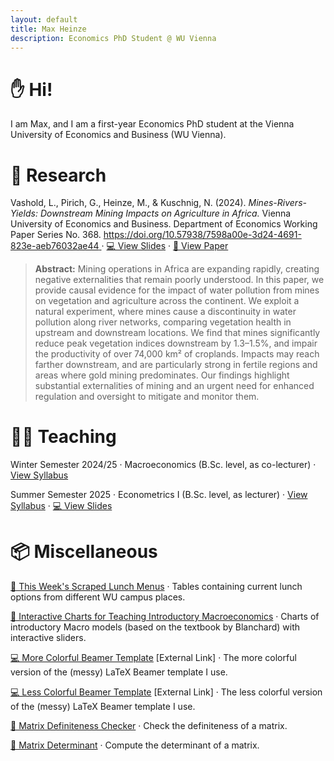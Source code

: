 ```yaml
---
layout: default
title: Max Heinze
description: Economics PhD Student @ WU Vienna
---
```


# ✋ Hi!

I am Max, and I am a first-year Economics PhD student at the Vienna University of Economics and Business (WU Vienna). 

# 📝 Research

Vashold, L., Pirich, G., Heinze, M., & Kuschnig, N. (2024). _Mines-Rivers-Yields: Downstream Mining Impacts on Agriculture in Africa._ Vienna University of Economics and Business. Department of Economics Working Paper Series No. 368. [https://doi.org/10.57938/7598a00e-3d24-4691-823e-aeb76032ae44
](https://doi.org/10.57938/7598a00e-3d24-4691-823e-aeb76032ae44) · [💻 View Slides](assets/mines_basins_conference_iaae.pdf) · [📝 View Paper](assets/minesbasins.pdf)

> **Abstract:** Mining operations in Africa are expanding rapidly, creating negative externalities that remain poorly understood. In this paper, we provide causal evidence for the impact of water pollution from mines on vegetation and agriculture across the continent. We exploit a natural experiment, where mines cause a discontinuity in water pollution along river networks, comparing vegetation health in upstream and downstream locations. We find that mines significantly reduce peak vegetation indices downstream by 1.3–1.5%, and impair the productivity of over 74,000 km² of croplands. Impacts may reach farther downstream, and are particularly strong in fertile regions and areas where gold mining predominates. Our findings highlight substantial externalities of mining and an urgent need for enhanced regulation and oversight to mitigate and monitor them.

# 👨‍🏫 Teaching

Winter Semester 2024/25 · Macroeconomics (B.Sc. level, as co-lecturer) · [View Syllabus](https://vvz.wu.ac.at/cgi-bin/vvz.pl?C=L;I=2398;LV=3;L2=S;L3=S;U=H;S=24W;LANG=EN)

Summer Semester 2025 · Econometrics I (B.Sc. level, as lecturer) · [View Syllabus](https://vvz.wu.ac.at/cgi-bin/vvz.pl?S=25S;JOIN=AND;T=;LV=3;L2=S;C=S;L3=S;I=6250;L=;U=H;LANG=EN) · [💻 View Slides](econometrics-i.md)



# 📦 Miscellaneous

[🥗 This Week's Scraped Lunch Menus](menu.md) · Tables containing current lunch options from different WU campus places.

[📐 Interactive Charts for Teaching Introductory Macroeconomics](interactivemacro.md) · Charts of introductory Macro models (based on the textbook by Blanchard) with interactive sliders.

[💻 More Colorful Beamer Template](https://www.overleaf.com/read/kwkjhxfrbpcz#0ff317) [External Link] · The more colorful version of the (messy) LaTeX Beamer template I use.

[💻 Less Colorful Beamer Template](https://www.overleaf.com/read/yzktsvtbpbwt#235b84) [External Link] · The less colorful version of the (messy) LaTeX Beamer template I use.

[🧮 Matrix Definiteness Checker](matrix.md) · Check the definiteness of a matrix.

[🧮 Matrix Determinant](determinant.md) · Compute the determinant of a matrix.

